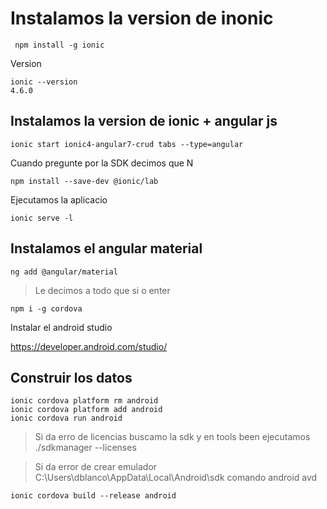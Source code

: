 # Instalamos la version de inonic

```
 npm install -g ionic
```

Version

```
ionic --version
4.6.0
```

## Instalamos la version de ionic + angular js

```
ionic start ionic4-angular7-crud tabs --type=angular
```
Cuando pregunte por la SDK decimos que N

```
npm install --save-dev @ionic/lab
```
Ejecutamos la aplicacio
```
ionic serve -l

```

## Instalamos el angular material


```
ng add @angular/material
```

> Le decimos a todo que si o enter


```
npm i -g cordova
```

Instalar el android studio

https://developer.android.com/studio/

## Construir los datos

```
ionic cordova platform rm android
ionic cordova platform add android
ionic cordova run android
```
> Si da erro de licencias buscamo la sdk y en tools been ejecutamos ./sdkmanager --licenses

> Si da error de crear emulador C:\Users\dblanco\AppData\Local\Android\sdk  comando android avd

```
ionic cordova build --release android
```

